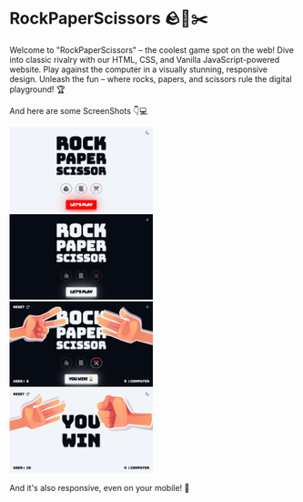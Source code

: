 # RockPaperScissors 🪨📃✂️

Welcome to "RockPaperScissors" – the coolest game spot on the web! Dive into classic rivalry with our HTML, CSS, and Vanilla JavaScript-powered website. Play against the computer in a visually stunning, responsive design. Unleash the fun – where rocks, papers, and scissors rule the digital playground! 🏆

And here are some ScreenShots 👇💻

<img src="./public/assests/img1_Light.webp" width="50%" height="auto"> <img src="./public/assests/img1_Dark.webp" width="50%" height="auto">
<br>
<img src="./public/assests/img2_Dark.webp" width="50%" height="auto"> <img src="./public/assests/img2_Light.webp" width="50%" height="auto">

And it's also responsive, even on your mobile! 🤳
